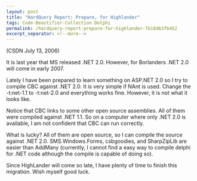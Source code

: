 ```yaml
---
layout: post
title: "HardQuery Report: Prepare, for Highlander"
tags: Code-Beautifier-Collection Delphi
permalink: /hardquery-report-prepare-for-highlander-7b18d63fb452
excerpt_separator: <!--more-->
---
```

(CSDN July 13, 2006)

It is last year that MS released .NET 2.0. However, for Borlanders .NET 2.0 will come in early 2007.

Lately I have been prepared to learn something on ASP.NET 2.0 so I try to compile CBC against .NET 2.0. It is very simple if NAnt is used. Change the -t:net-1.1 to -t:net-2.0 and everything works fine. However, it is not what it looks like.
<!--more-->

Notice that CBC links to some other open source assemblies. All of them were compiled against .NET 1.1. So on a computer where only .NET 2.0 is available, I am not confident that CBC can run correctly.

What is lucky? All of them are open source, so I can compile the source against .NET 2.0. SMS.Windows.Forms, csbgoodies, and SharpZipLib are easier than AddMany (currently, I cannot find a easy way to compile delphi for .NET code although the compile is capable of doing so).

Since HighLander will come so late, I have plenty of time to finish this migration. Wish myself good luck.
